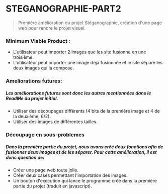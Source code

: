 # STEGANOGRAPHIE-PART2
> Première amélioration du projet Stéganographie, création d'une page web pour rendre le projet visuel.

### Minimum Viable Product :
- L'utilisateur peut importer 2 images que les site fusionne en une troisième.
- L'utilisateur peut importer une image déjà fusionnée et le site sépare les deux images qui la compose.
### Ameliorations futures:
##### Les améliorations futures sont donc les autres mentionnées dans le ReadMe du projet initial.
- Utiliser des découpages différents (4 bits de la première image et 4 de la deuxième, 6/2).
- Utiliser des images de différentes tailles.
### Découpage en sous-problemes
##### Dans la première partie du projet, nous avons créé deux fonctions afin de fusionner deux images et de les séparer. Pour cette amélioration, il est donc question de:
- Créer une page web toute jolie.
- Créer deux cases permettant l'importation des images.
- Un bouton d'execution qui lance le programme créé dans la première partie du projet (traduit en javascript).

